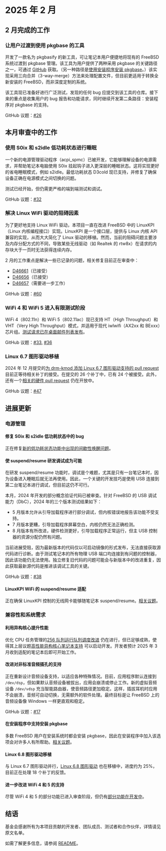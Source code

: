 # 2025 年 2 月

## 2 月完成的工作

### 让用户过渡到使用 pkgbase 的工具

开发了一款名为 pkgbasify 的新工具，可让笔记本用户便捷地将现有的 FreeBSD 系统过渡到 pkgbase 管理。该工具为用户提供了两种采用 pkgbase 的关键路径之一，可通过 [GitHub](https://github.com/ifreund/pkgbasify) 获取。（另一种路径是[使用安装程序安装 pkgbase](https://github.com/FreeBSDFoundation/proj-laptop/issues/37)。）该实现采用三向合并（3-way-merge）方法来处理配置文件，但目前更适用于转换全新安装的 FreeBSD，而非深度定制的系统。

该工具现已准备好进行广泛测试，发现的任何 bug 应提交到该工具的仓库。接下来的重点是收集用户的 bug 报告和功能请求，同时继续开发第二条路径：安装程序对 pkgbase 的支持。

GitHub 议题：[#26](https://github.com/FreeBSDFoundation/proj-laptop/issues/26)

## 本月审查中的工作

### 使用 S0ix 和 s2idle 低功耗状态进行睡眠

一个新的电源管理驱动程序（acpi_spmc）已被开发，它能够理解设备的电源需求，并帮助笔记本电脑使用 S0ix 挂起钩子进入更深层的睡眠状态。这将实现更好的省电睡眠模式，例如 s2idle。最低功耗状态 D3cold 现已支持，并修复了确保设备正确在电源模式之间切换的问题。

测试已经开始，但仍需更严格的端到端测试和调试。

GitHub 议题：[#32](https://github.com/FreeBSDFoundation/proj-laptop/issues/32)

### 解决 Linux WiFi 驱动的阻碍因素

为了更好地支持 Linux WiFi 驱动，本项目一直在改进 FreeBSD 中的 LinuxKPI（Linux 内核编程接口）实现。LinuxKPI 是一个接口层，提供与 Linux 内核 API 兼容的实现，从而大大简化了 Linux 驱动的移植。然而，当前的阻碍问题主要涉及内存分配方式的不同，导致某些无线驱动（如 Realtek 的 rtw8x）在请求的内存块大于一页时无法获得连续内存。

2 月的工作重点是解决一些已记录的问题，相关修复目前正在审查中：
- [D46661](https://reviews.freebsd.org/D46661)（已接受）
- [D46656](https://reviews.freebsd.org/D46656)（已接受）
- [D46657](https://reviews.freebsd.org/D46657)（需要进一步工作）

GitHub 议题：[#60](https://github.com/FreeBSDFoundation/proj-laptop/issues/60)

### WiFi 4 和 WiFi 5 进入有限测试阶段

WiFi 4（802.11n）和 WiFi 5（802.11ac）现已支持 HT（High Throughput）和 VHT（Very High Throughput）模式，并适用于现代 iwlwifi（AX2xx 和 BExxx）芯片组。[测试请求已在桌面邮件列表发布](https://lists.freebsd.org/archives/freebsd-wireless/2025-February/002964.html)。

GitHub 议题：[#33](https://github.com/FreeBSDFoundation/proj-laptop/issues/33), [#36](https://github.com/FreeBSDFoundation/proj-laptop/issues/36)

### Linux 6.7 图形驱动移植

2024 年 12 月提交的[为 drm-kmod 添加 Linux 6.7 图形驱动支持的 pull request](https://github.com/freebsd/drm-kmod/pull/332) 目前正等待相关补丁的接受。在提交的 26 个补丁中，已有 24 个被接受。此外，还有一个[相关的硬件 pull request](https://github.com/freebsd/drm-kmod-firmware/pull/36) 仍在开放中。

GitHub 议题：[#47](https://github.com/FreeBSDFoundation/proj-laptop/issues/47)

## 进展更新

### 电源管理

#### 修复 S0ix 和 s2idle 低功耗状态中的 bug

正在修复[新的低功耗状态功能中出现的间歇性唤醒问题](https://github.com/FreeBSDFoundation/proj-laptop/issues/55)。

#### 使 suspend/resume 研发调试成为可能

在研发 suspend/resume 功能时，调试是个难题，尤其是只有一台笔记本时，因为设备进入睡眠后就无法再使用。因此，一个关键的开发技巧是使用 USB 连接到第二台笔记本进行调试，但目前这仍不可行。

本月，2024 年开发的部分概念验证代码已被审查。针对 FreeBSD 的 USB 调试能力（DbC），2024 年的三个版本测试结果如下：
- 5 月版本允许从引导加载程序进行部分调试，但内核错误地报告该功能不受支持。
- 7 月版本更糟，引导加载程序屏幕空白，内核仍然无法正确检测。
- 8 月版本有所改进，硬件检测更好，引导加载程序正常运行，但主 USB 控制器的资源分配仍然有问题。

当前进展受阻，因为最新版本的代码仅以可启动镜像的形式发布，无法直接获取源代码进行诊断。由于测试笔记本的所有物理 USB 端口均连接到有问题的控制器，因此该功能仍无法使用。独立修复旧代码的问题可能会与新版本中的改进重复，因此获取最新源代码是推进该调试工具的关键。

GitHub 议题：[#38](https://github.com/FreeBSDFoundation/proj-laptop/issues/38)

#### LinuxKPI WiFi 的 suspend/resume 适配

正在确保 LinuxKPI 控制的无线网卡能够随笔记本 suspend/resume。[相关议题](https://github.com/FreeBSDFoundation/proj-laptop/issues/58)。

### 兼容性和系统需求

#### 利用异构核心提升性能

优化 CPU 任务管理的[256 队列运行队列调度改进](https://github.com/FreeBSDFoundation/proj-laptop/issues/54) 仍在进行，但已足够成熟，使得其上层议题[高性能异构核心笔记本支持](https://github.com/FreeBSDFoundation/proj-laptop/issues/22) 可以启动开发。开发者预计 2025 年 3 月收到适配的笔记本后即可开始工作。

#### 改进对非标准音频插孔的支持

正在重新设计音频设备支持，以适应各种特殊情况。目前，应用程序默认连接到 `/dev/dsp`，但如果默认音频设备被拔出，应用会崩溃或停止工作。新的虚拟音频设备 `/dev/vdsp` 充当智能路由器，使音频路径更加稳定。这样，插拔耳机时应用不会崩溃，音频可自动切换，无需额外的软件处理。最终目标是让 FreeBSD 上的音频设备像 Windows 一样更直观和稳定。

GitHub 议题：[#17](https://github.com/FreeBSDFoundation/proj-laptop/issues/17)

#### 在安装程序中支持安装 pkgbase

多数 FreeBSD 用户在安装系统时都会安装 pkgbase，因此在安装程序中加入该选项会对许多人有所帮助。[相关议题](https://github.com/FreeBSDFoundation/proj-laptop/issues/37)。

#### Linux 6.8 图形驱动移植

与 Linux 6.7 图形驱动并行，[Linux 6.8 图形驱动](https://github.com/FreeBSDFoundation/proj-laptop/issues/49) 也在移植中，进度约为 25%，目前正在处理 18 个补丁的反馈。

#### 进一步改进 WiFi 4 和 5 的支持

尽管 WiFi 4 和 5 的部分功能已进入审查阶段，但仍有[部分功能在开发中](https://github.com/FreeBSDFoundation/proj-laptop/issues/57)。

## 结语

基金会感谢所有为本项目贡献的开发者、团队成员、测试者和合作伙伴，详情请见原文名单。

如需了解更多信息，请参阅 [README](../README.md)。
